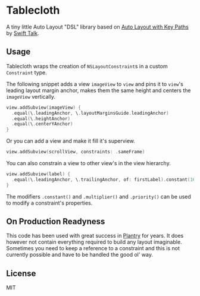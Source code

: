# Tablecloth

A tiny little Auto Layout "DSL" library based on [Auto Layout with Key Paths](https://talk.objc.io/episodes/S01E75-auto-layout-with-key-paths)
by [Swift Talk](https://talk.objc.io).

## Usage

Tablecloth wraps the creation of `NSLayoutConstraint`s in a custom `Constraint` type.

The following snippet adds a view `imageView` to `view` and pins it to `view`'s leading layout margin anchor, makes them the same
height and centers the `imageView` vertically.

```swift
view.addSubview(imageView) {
  .equal(\.leadingAnchor, \.layoutMarginsGuide.leadingAnchor)
  .equal(\.heightAnchor)
  .equal(\.centerYAnchor)
}
```

Or you can add a view and make it fill it's superview.

```swift
view.addSubview(scrollView, constraints: .sameFrame)
```

You can also constrain a view to other view's in the view hierarchy.

```swift
view.addSubview(label) {
  .equal(\.leadingAnchor, \.trailingAnchor, of: firstLabel).constant(16)
}
```

The modifiers `.constant()` and `.multiplier()` and `.priority()` can be used to modify a constraint's properties.

## On Production Readyness

This code has been used with great success in [Plantry](https://www.plantry.app/) for years. It does however not contain everything
required to build any layout imaginable.  Sometimes you need to keep a reference to a constraint and this is not currently possible
and have to be handled the good ol' way.

## License

MIT
